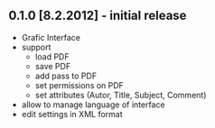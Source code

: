 ## 0.1.0 [8.2.2012] - initial release
- Grafic Interface
- support
	- load PDF
	- save PDF
	- add pass to PDF
	- set permissions on PDF
	- set attributes (Autor, Title, Subject, Comment)
- allow to manage language of interface
- edit settings in XML format